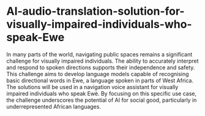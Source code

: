 # AI-audio-translation-solution-for-visually-impaired-individuals-who-speak-Ewe
In many parts of the world, navigating public spaces remains a significant challenge for visually impaired individuals. The ability to accurately interpret and respond to spoken directions supports their independence and safety. This challenge aims to develop language models capable of recognising basic directional words in Ewe, a language spoken in parts of West Africa.
The solutions will be used in a navigation voice assistant for visually impaired individuals who speak Ewè. By focusing on this specific use case, the challenge underscores the potential of AI for social good, particularly in underrepresented African languages.
